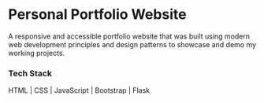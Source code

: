# Personal Portfolio Website

A responsive and accessible portfolio website that was built using modern web development principles and design patterns to showcase and demo my working projects. 

### Tech Stack

HTML | CSS | JavaScript | Bootstrap | Flask
